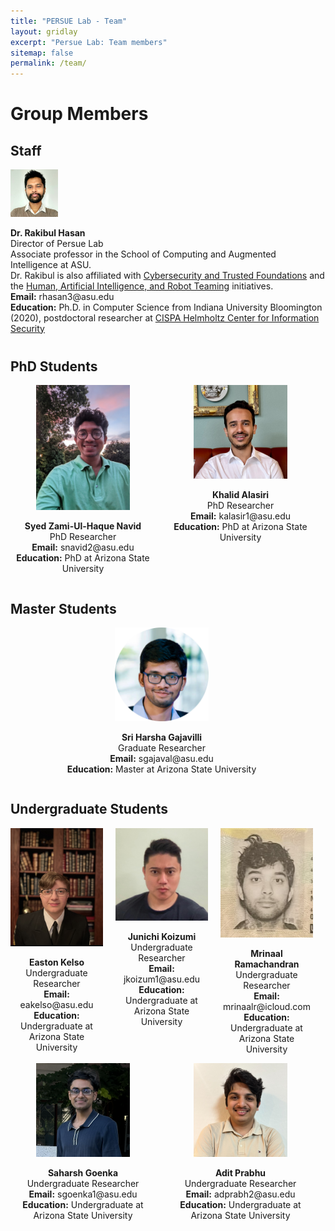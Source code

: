```yaml
---
title: "PERSUE Lab - Team"
layout: gridlay
excerpt: "Persue Lab: Team members"
sitemap: false
permalink: /team/
---
```


# Group Members

## Staff

<div style="margin-bottom: 40px;">
  <img src="../img/dr_rakibul_hasan.png" alt="Dr. Rakibul Hasan" style="max-width: 15%; height: auto;">  
  <p><strong>Dr. Rakibul Hasan</strong><br>Director of Persue Lab<br>Associate professor in the School of Computing and Augmented Intelligence at ASU.<br>
  Dr. Rakibul is also affiliated with <a href="https://globalsecurity.asu.edu/expertise/cybersecurity-and-trusted-foundations">Cybersecurity and Trusted Foundations</a> and the <a href="https://globalsecurity.asu.edu/expertise/human-artificial-intelligence-and-robot-teaming">Human, Artificial Intelligence, and Robot Teaming</a> initiatives.<br>
  <strong>Email:</strong> rhasan3@asu.edu<br>
  <strong>Education:</strong> Ph.D. in Computer Science from Indiana University Bloomington (2020), postdoctoral researcher at <a href="https://cispa.de/en">CISPA Helmholtz Center for Information Security</a></p>
</div>

## PhD Students

<div style="display: flex; flex-wrap: wrap; justify-content: space-between;">
  <div style="flex: 1; margin-right: 20px; text-align: center;">
    <img src="../img/navid.jpg" alt="Syed Zami-Ul-Haque Navid" style="width: 150px; height: auto;">
    <p><strong>Syed Zami-Ul-Haque Navid</strong><br>PhD Researcher<br><strong>Email:</strong> snavid2@asu.edu<br><strong>Education:</strong> PhD at Arizona State University</p>
  </div>

  <div style="flex: 1; margin-right: 20px; text-align: center;">
    <img src="../img/Khalid.jpg" alt="Khalid Alasiri" style="width: 150px; height: auto;">
    <p><strong>Khalid Alasiri</strong><br>PhD Researcher<br><strong>Email:</strong> kalasir1@asu.edu<br><strong>Education:</strong> PhD at Arizona State University</p>
  </div>
</div>

## Master Students

<div style="display: flex; flex-wrap: wrap; justify-content: space-between;">
  <div style="flex: 1; margin-right: 20px; text-align: center;">
    <img src="../img/SriHarshaGajavalli-profilepic.png" alt="Sri Harsha Gajavilli" style="width: 150px; height: auto;">
    <p><strong>Sri Harsha Gajavilli</strong><br>Graduate Researcher<br><strong>Email:</strong> sgajaval@asu.edu<br><strong>Education:</strong> Master at Arizona State University</p>
  </div>
</div>

## Undergraduate Students

<div style="display: flex; flex-wrap: wrap; justify-content: space-between;">
  <div style="flex: 1; margin-right: 20px; text-align: center;">
    <img src="../img/easton_kelso.jpg" alt="Easton Kelso" style="width: 150px; height: auto;">
    <p><strong>Easton Kelso</strong><br>Undergraduate Researcher<br><strong>Email:</strong> eakelso@asu.edu<br><strong>Education:</strong> Undergraduate at Arizona State University</p>
  </div>

  <div style="flex: 1; margin-right: 20px; text-align: center;">
    <img src="../img/Junichi .jpeg" alt="Junichi Koizumi" style="width: 150px; height: auto;">
    <p><strong>Junichi Koizumi</strong><br>Undergraduate Researcher<br><strong>Email:</strong> jkoizum1@asu.edu<br><strong>Education:</strong> Undergraduate at Arizona State University</p>
  </div>

  <div style="flex: 1; margin-right: 20px; text-align: center;">
    <img src="../img/Mrinaal.jpeg" alt="Mrinaal Ramachandran" style="width: 150px; height: auto;">
    <p><strong>Mrinaal Ramachandran</strong><br>Undergraduate Researcher<br><strong>Email:</strong> mrinaalr@icloud.com<br><strong>Education:</strong> Undergraduate at Arizona State University</p>
  </div>

  <div style="flex: 1; margin-right: 20px; text-align: center;">
    <img src="../img/saharsh.png" alt="Saharsh Goenka" style="width: 150px; height: auto;">
    <p><strong>Saharsh Goenka</strong><br>Undergraduate Researcher<br><strong>Email:</strong> sgoenka1@asu.edu<br><strong>Education:</strong> Undergraduate at Arizona State University</p>
  </div>

  <div style="flex: 1; margin-right: 20px; text-align: center;">
    <img src="../img/Adit_PFP1.jpeg" alt="Adit Prabhu" style="width: 150px; height: auto;">
    <p><strong>Adit Prabhu</strong><br>Undergraduate Researcher<br><strong>Email:</strong> adprabh2@asu.edu<br><strong>Education:</strong> Undergraduate at Arizona State University</p>
  </div>
</div>

